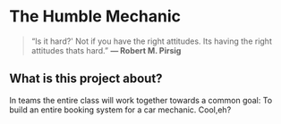 # The Humble Mechanic

> “Is it hard?'
> Not if you have the right attitudes. Its having the right attitudes thats hard.” 
__― Robert M. Pirsig__


## What is this project about?
In teams the entire class will work together towards a common goal: To build an entire booking system for a car mechanic. Cool,eh?
